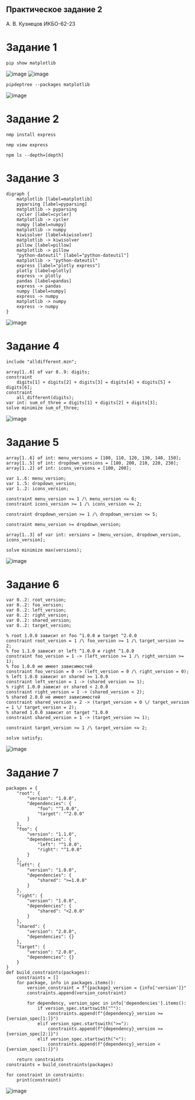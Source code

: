 ## Практическое задание 2

А. В. Кузнецов ИКБО-62-23

# Задание 1

```
pip show matplotlib
```
![image](https://github.com/user-attachments/assets/6626a986-dfae-49a8-b229-30d9aeef9131)
![image](https://github.com/user-attachments/assets/3bfc6c54-acdc-483f-a34b-648abaac8098)
```
pipdeptree --packages matplotlib
```
![image](https://github.com/user-attachments/assets/9e0b0e10-b66a-4935-ba25-47d4969b1bab)

# Задание 2

```
nmp install express
```

```
nmp view express
```

```
npm ls --depth=[depth]
```

# Задание 3

```
digraph {
    matplotlib [label=matplotlib]
    pyparsing [label=pyparsing]
    matplotlib -> pyparsing
    cycler [label=cycler]
    matplotlib -> cycler
    numpy [label=numpy]
    matplotlib -> numpy
    kiwisolver [label=kiwisolver]
    matplotlib -> kiwisolver
    pillow [label=pillow]
    matplotlib -> pillow
    "python-dateutil" [label="python-dateutil"]
    matplotlib -> "python-dateutil"
    express [label="plotly express"]
    plotly [label=plotly]
    express -> plotly
    pandas [label=pandas]
    express -> pandas
    numpy [label=numpy]
    express -> numpy
    matplotlib -> numpy
    express -> numpy
}
```
![image](https://github.com/user-attachments/assets/acf98db3-821f-4cff-aa25-3c8e97b97053)

# Задание 4

```
include "alldifferent.mzn";  

array[1..6] of var 0..9: digits;  
constraint
    digits[1] + digits[2] + digits[3] = digits[4] + digits[5] + digits[6];
constraint
    all_different(digits);
var int: sum_of_three = digits[1] + digits[2] + digits[3];
solve minimize sum_of_three;
```

![image](https://github.com/user-attachments/assets/9bb4a668-6e82-42c5-a4a3-6d3287f10cec)

# Задание 5

```
array[1..6] of int: menu_versions = [100, 110, 120, 130, 140, 150];       
array[1..5] of int: dropdown_versions = [180, 200, 210, 220, 230];
array[1..2] of int: icons_versions = [100, 200];            

var 1..6: menu_version;      
var 1..5: dropdown_version;   
var 1..2: icons_version;      

constraint menu_version >= 1 /\ menu_version <= 6;
constraint icons_version >= 1 /\ icons_version <= 2;

constraint dropdown_version >= 1 /\ dropdown_version <= 5;

constraint menu_version >= dropdown_version; 

array[1..3] of var int: versions = [menu_version, dropdown_version, icons_version];

solve minimize max(versions);
```
![image](https://github.com/user-attachments/assets/50a59a7c-3588-4256-96d6-576bc73229ce)

# Задание 6

```
var 0..2: root_version;   
var 0..2: foo_version;     
var 0..2: left_version;    
var 0..2: right_version;   
var 0..2: shared_version;  
var 0..2: target_version;   

% root 1.0.0 зависит от foo ^1.0.0 и target ^2.0.0
constraint root_version = 1 /\ foo_version >= 1 /\ target_version >= 2;
% foo 1.1.0 зависит от left ^1.0.0 и right ^1.0.0
constraint foo_version = 1 -> (left_version >= 1 /\ right_version >= 1);
% foo 1.0.0 не имеет зависимостей
constraint foo_version = 0 -> (left_version = 0 /\ right_version = 0);
% left 1.0.0 зависит от shared >= 1.0.0
constraint left_version = 1 -> (shared_version >= 1);
% right 1.0.0 зависит от shared < 2.0.0
constraint right_version = 1 -> (shared_version < 2);
% shared 2.0.0 не имеет зависимостей
constraint shared_version = 2 -> (target_version = 0 \/ target_version = 1 \/ target_version = 2);
% shared 1.0.0 зависит от target ^1.0.0
constraint shared_version = 1 -> (target_version >= 1);

constraint target_version >= 1 /\ target_version <= 2;

solve satisfy;
```
![image](https://github.com/user-attachments/assets/5ff137a6-0ee9-41e0-98cb-cbfa59f86507)

# Задание 7

```
packages = {
    "root": {
        "version": "1.0.0",
        "dependencies": {
            "foo": "^1.0.0",
            "target": "^2.0.0"
        }
    },
    "foo": {
        "version": "1.1.0",
        "dependencies": {
            "left": "^1.0.0",
            "right": "^1.0.0"
        }
    },
    "left": {
        "version": "1.0.0",
        "dependencies": {
            "shared": ">=1.0.0"
        }
    },
    "right": {
        "version": "1.0.0",
        "dependencies": {
            "shared": "<2.0.0"
        }
    },
    "shared": {
        "version": "2.0.0",
        "dependencies": {}
    },
    "target": {
        "version": "2.0.0",
        "dependencies": {}
    }
}
def build_constraints(packages):
    constraints = []
    for package, info in packages.items():
        version_constraint = f"{package}_version = {info['version']}"
        constraints.append(version_constraint)

        for dependency, version_spec in info['dependencies'].items():
            if version_spec.startswith("^"):
                constraints.append(f"{dependency}_version >= {version_spec[1:]}")
            elif version_spec.startswith(">="):
                constraints.append(f"{dependency}_version >= {version_spec[2:]}")
            elif version_spec.startswith("<"):
                constraints.append(f"{dependency}_version < {version_spec[1:]}")

    return constraints
constraints = build_constraints(packages)

for constraint in constraints:
    print(constraint)
```
![image](https://github.com/user-attachments/assets/1079ca83-4906-4bb0-9512-8c263c320b76)
